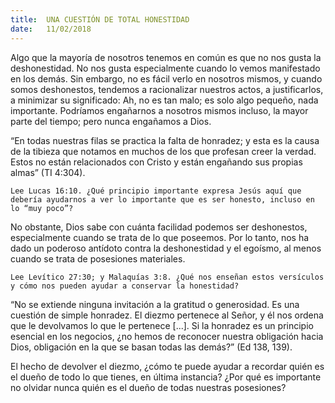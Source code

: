 ```yaml
---
title:  UNA CUESTIÓN DE TOTAL HONESTIDAD
date:   11/02/2018
---
```


Algo que la mayoría de nosotros tenemos en común es que no nos gusta la deshonestidad. No nos gusta especialmente cuando lo vemos manifestado en los demás. Sin embargo, no es fácil verlo en nosotros mismos, y cuando somos deshonestos, tendemos a racionalizar nuestros actos, a justificarlos, a minimizar su significado: Ah, no es tan malo; es solo algo pequeño, nada importante. Podríamos engañarnos a nosotros mismos incluso, la mayor parte del tiempo; pero nunca engañamos a Dios. 

“En todas nuestras filas se practica la falta de honradez; y esta es la causa de la tibieza que notamos en muchos de los que profesan creer la verdad. Estos no están relacionados con Cristo y están engañando sus propias almas” (TI 4:304). 

`Lee Lucas 16:10. ¿Qué principio importante expresa Jesús aquí que debería ayudarnos a ver lo importante que es ser honesto, incluso en lo “muy poco”?`

No obstante, Dios sabe con cuánta facilidad podemos ser deshonestos, especialmente cuando se trata de lo que poseemos. Por lo tanto, nos ha dado un poderoso antídoto contra la deshonestidad y el egoísmo, al menos cuando se trata de posesiones materiales. 

`Lee Levítico 27:30; y Malaquías 3:8. ¿Qué nos enseñan estos versículos y cómo nos pueden ayudar a conservar la honestidad?`

“No se extiende ninguna invitación a la gratitud o generosidad. Es una cuestión de simple honradez. El diezmo pertenece al Señor, y él nos ordena que le devolvamos lo que le pertenece [...]. Si la honradez es un principio esencial en los negocios, ¿no hemos de reconocer nuestra obligación hacia Dios, obligación en la que se basan todas las demás?” (Ed 138, 139). 

El hecho de devolver el diezmo, ¿cómo te puede ayudar a recordar quién es el dueño de todo lo que tienes, en última instancia? ¿Por qué es importante no olvidar nunca quién es el dueño de todas nuestras posesiones? 